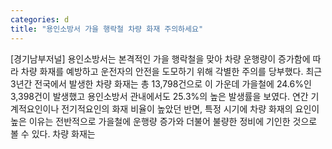 ```yaml
---
categories: d
title: "용인소방서 가을 행락철 차량 화재 주의하세요"
---
```

[경기남부저널] 용인소방서는 본격적인 가을 행락철을 맞아 차량 운행량이 증가함에 따라 차량 화재를 예방하고 운전자의 안전을 도모하기 위해 각별한 주의를 당부했다. 최근 3년간 전국에서 발생한 차량 화재는 총 13,798건으로 이 가운데 가을철에 24.6%인 3,398건이 발생했고 용인소방서 관내에서도 25.3%의 높은 발생률을 보였다. 연간 기계적요인이나 전기적요인의 화재 비율이 높았던 반면, 특정 시기에 차량 화재의 요인이 높은 이유는 전반적으로 가을철에 운행량 증가와 더불어 불량한 정비에 기인한 것으로 볼 수 있다. 차량 화재는